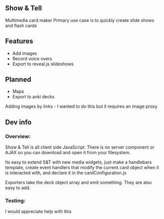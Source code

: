 Show & Tell
--------------------------------------------------------------------------------
Multimedia card maker
Primary use case is to quickly create slide shows and flash cards

Features
--------
* Add images
* Record voice overs
* Export to reveal.js slideshows

Planned
-------
* Maps
* Export to anki decks

Adding images by links - I wanted to do this but it requires an image proxy

Dev info
--------------------------------------------------------------------------------

### Overview:

Show & Tell is all client side JavaScript. There is no server component or AJAX
so you can download and open it from your filesystem.

Its easy to extend S&T with new media widgets, just make a handlebars template,
create event handlers that modify the current card object when it is interacted with,
and declare it in the cardConfiguration.js

Exporters take the deck object array and emit something. They are also easy to add.

### Testing:

I would appreciate help with this
